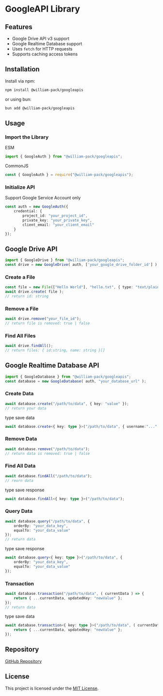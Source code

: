 # GoogleAPI Library

## Features

- Google Drive API v3 support
- Google Realtime Database support
- Uses `fetch` for HTTP requests
- Supports caching access tokens

## Installation

Install via npm:

```sh
npm install @william-pack/googleapis
```

or using bun:

```sh
bun add @william-pack/googleapis
```

## Usage

### Import the Library

ESM
```ts
import { GoogleAuth } from "@william-pack/googleapis";
```
CommonJS
```js
const { GoogleAuth } = require("@william-pack/googleapis");
```

### Initialize API
Support Google Service Account only
```ts
const auth = new GoogleAuth({
    credential: {
        project_id: "your_project_id",
        private_key: "your_private_key",
        client_email: "your_client_email"
    }
});
```

## Google Drive API
```ts
import { GoogleDrive } from "@william-pack/googleapis";
const drive = new GoogleDrive( auth, ['your_google_drive_folder_id'] );
```

### Create a File
```ts
const file = new File(["Hello World"], "hello.txt", { type: "text/plain" });
await drive.create( file );
// return id: string
```

### Remove a File
```ts
await drive.remove("your_file_id");
// return file is removed: true | false
```

### Find All Files
```ts
await drive.findAll();
// return files: { id:string, name: string }[]
```

## Google Realtime Database API
```ts
import { GoogleDatabase } from "@william-pack/googleapis";
const database = new GoogleDatabase( auth, "your_database_url" );
```

### Create Data
```ts
await database.create("/path/to/data", { key: "value" });
// return your data
```
type save data
```ts
await database.create<{ key: type }>("/path/to/data", { username:"..." })
```

### Remove Data
```ts
await database.remove("/path/to/data");
// return data is removed: true | false
```

### Find All Data
```ts
await database.findAll("/path/to/data");
// reurn data
```
type save response
```ts
await database.findAll<{ key: type }>("/path/to/data");
```

### Query Data
```ts
await database.query("/path/to/data", {
    orderBy: "your_data_key",
    equalTo: "your_data_value"
});
// return data
```
type save response
```ts
await database.query<{ key: type }>("/path/to/data", {
    orderBy: "your_data_key",
    equalTo: "your_data_value"
});
```

### Transaction
```ts
await database.transaction("/path/to/data", ( currentData ) => {
    return { ...currentData, updatedKey: "newValue" };
});
// return data
```
type save data
```ts
await database.transaction<{ key: type }>("/path/to/data", ( currentData ) => {
    return { ...currentData, updatedKey: "newValue" };
});
```

## Repository

[GitHub Repository](https://github.com/wetoon/william-pack-googleapis)

## License

This project is licensed under the [MIT License](LICENSE).

